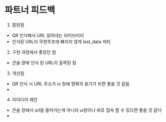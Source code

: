 # 파트너 피드백

1. 잘된점
- QR 인식해서 URL 읽어내는 라이브러리
- 인식된 URL이 무한루프에 빠지지 않게 last_data 처리

2. 구현 과정에서 좋았던 점
- 콘솔 창에 인식 된 URL이 출력된 점

3. 개선점 
- QR 인식 시 URL 주소가 ui 창에 명확히 표기가 되면 좋을 것 같음
-  

4. 아이디어 제안
- 콘솔 창에서 url을 들어가는게 아니라 ui창이나 바로 접속 할 수 있으면 좋을 것 같다 
- 